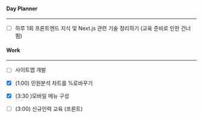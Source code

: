 
#### Day Planner
---
- [ ] 하루 1회 프론트엔드 지식 및 Next.js 관련 기술 정리하기 (교육 준비로 인한 건너뜀)


#### Work
---
- [ ] 사이트맵 개발
- [x] (1:00) 민원분석 차트를 %로바꾸기
- [x] (3:30 )모바일 메뉴 구성
- [ ] (3:00) 신규인력 교육 (프론트)

